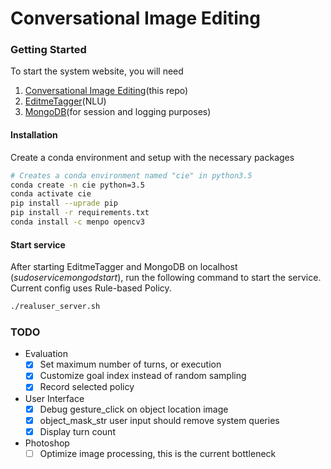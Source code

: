 # Conversational Image Editing

### Getting Started

To start the system website, you will need
1. [Conversational Image Editing](https://github.com/iammrhelo/ConversationalImageEditing)(this repo)
2. [EditmeTagger](https://github.com/iammrhelo/EditmeTagger)(NLU)
3. [MongoDB](https://docs.mongodb.com/manual/installation/#mongodb-community-edition)(for session and logging purposes)

#### Installation

Create a conda environment and setup with the necessary packages

```bash
# Creates a conda environment named "cie" in python3.5
conda create -n cie python=3.5
conda activate cie
pip install --uprade pip
pip install -r requirements.txt
conda install -c menpo opencv3 
```

#### Start service

After starting EditmeTagger and MongoDB on localhost ($sudo service mongod start$), run the following command to start the service. Current config uses Rule-based Policy.
```bash
./realuser_server.sh
```

### TODO
* Evaluation
    - [x] Set maximum number of turns, or execution
    - [x] Customize goal index instead of random sampling
    - [x] Record selected policy

* User Interface
    - [x] Debug gesture_click on object location image
    - [x] object_mask_str user input should remove system queries
    - [x] Display turn count

* Photoshop
    - [ ] Optimize image processing, this is the current bottleneck
